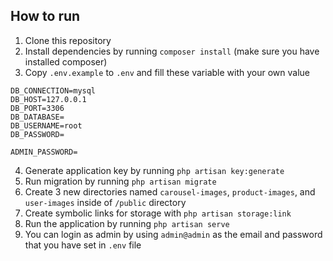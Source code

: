 ## How to run

1. Clone this repository
2. Install dependencies by running `composer install` (make sure you have installed composer)
3. Copy `.env.example` to `.env` and fill these variable with your own value
```
DB_CONNECTION=mysql
DB_HOST=127.0.0.1
DB_PORT=3306
DB_DATABASE=
DB_USERNAME=root
DB_PASSWORD=

ADMIN_PASSWORD=
```
4. Generate application key by running `php artisan key:generate`
5. Run migration by running `php artisan migrate`
6. Create 3 new directories named `carousel-images`, `product-images`, and `user-images` inside of `/public` directory
7. Create symbolic links for storage with `php artisan storage:link`
8. Run the application by running `php artisan serve` 
9. You can login as admin by using `admin@admin` as the email and password that you have set in `.env` file

